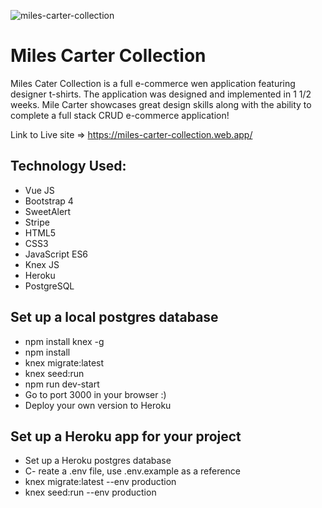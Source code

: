 ![miles-carter-collection](/capstone/client/apparel/src/assets/MCCLogo-01.png)
# Miles Carter Collection
Miles Cater Collection is a full e-commerce wen application featuring designer t-shirts. The application was designed and implemented in 1 1/2 weeks. Mile Carter showcases great design skills along with the ability to complete a full stack CRUD e-commerce application!

Link to Live site => https://miles-carter-collection.web.app/

## Technology Used:
- Vue JS
- Bootstrap 4
- SweetAlert
- Stripe
- HTML5
- CSS3
- JavaScript ES6
- Knex JS
- Heroku
- PostgreSQL

## Set up a local postgres database
- npm install knex -g
- npm install
- knex migrate:latest
- knex seed:run
- npm run dev-start
- Go to port 3000 in your browser :)
- Deploy your own version to Heroku

## Set up a Heroku app for your project
- Set up a Heroku postgres database
- C- reate a .env file, use .env.example as a reference
- knex migrate:latest --env production
- knex seed:run --env production
